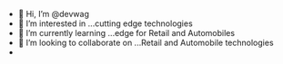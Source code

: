 - 👋 Hi, I’m @devwag
- 👀 I’m interested in ...cutting edge technologies
- 🌱 I’m currently learning ...edge for Retail and Automobiles
- 💞️ I’m looking to collaborate on ...Retail and Automobile technologies
-

<!---
devwag/devwag is a ✨ special ✨ repository because its `README.md` (this file) appears on your GitHub profile.
You can click the Preview link to take a look at your changes.
--->

